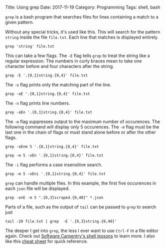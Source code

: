 Title: Using grep
Date: 2017-11-19
Category: Programming
Tags: shell, bash


`grep` is a bash program that searches files for lines containing a match to a given pattern.

Without any special tricks, it's used like this.  This will search for the pattern `string` inside the file `file.txt`.  Each line that matches is displayed entirely.

```
grep 'string' file.txt
```

This can take a few flags.  The `-E` flag tells `grep` to treat the string like a regular expression.  The numbers in curly braces mean to take one character before and four characters after the string.

```
grep -E '.{0,1}string.{0,4}' file.txt
```

The `-o` flag prints only the matching part of the line.

```
grep -oE '.{0,1}string.{0,4}' file.txt
```

The `-n` flag prints line numbers.

```
grep -oEn '.{0,1}string.{0,4}' file.txt
```


The `-m` flag suppresses output to the maximum number of occurences.  The following command will display only 5 occurences.  The `-m` flag must be the last one in the chain of flags or must stand alone before or after the other flags.

```
grep -oEnm 5 '.{0,1}string.{0,4}' file.txt
```

```
grep -m 5 -oEn '.{0,1}string.{0,4}' file.txt
```

The `-i` flag performs a case insensitive search.

```
grep -m 5 -oEni '.{0,1}string.{0,4}' file.txt
```

`grep` can handle multiple files.  In this example, the first five occurences in each `json` file will be displayed.

```
grep -onE -m 5 ".{0,3}scraped.{0,40}" *.json
```


Parts of a file, such as the output of `tail` can be passed to `grep` to search just 

```
tail -20 file.txt | grep  -E '.{0,3}string.{0,40}'
```


The deeper I get into `grep`, the less I ever want to use `Ctrl-F` in a file editor again.  Check out [Software Carpentry's shell lessons](http://swcarpentry.github.io/shell-novice/) to learn more.  I also like this [cheat sheet](https://www.computerhope.com/unix/ugrep.htm) for quick reference.
